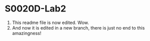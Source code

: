 # S0020D-Lab2

1. This readme file is now edited. Wow.
2. And now it is edited in a new branch, there is just no end to this amazingness!

